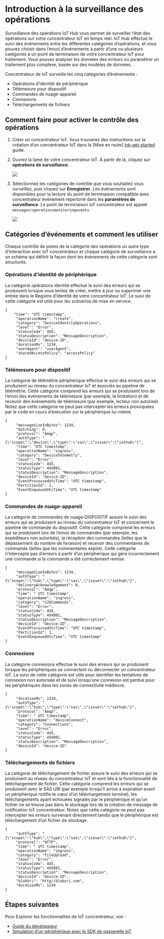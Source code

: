 <properties
 pageTitle="Surveillance des opérations IoT concentrateur"
 description="Une vue d’ensemble des opérations d’Azure IoT concentrateur de surveillance, ce qui vous permet de surveiller l’état des opérations sur votre concentrateur IoT en temps réel"
 services="iot-hub"
 documentationCenter=""
 authors="nberdy"
 manager="timlt"
 editor=""/>

<tags
 ms.service="iot-hub"
 ms.devlang="na"
 ms.topic="article"
 ms.tgt_pltfrm="na"
 ms.workload="na"
 ms.date="08/11/2016"
 ms.author="nberdy"/>

# <a name="introduction-to-operations-monitoring"></a>Introduction à la surveillance des opérations

Surveillance des opérations IoT Hub vous permet de surveiller l’état des opérations sur votre concentrateur IoT en temps réel. IoT Hub effectue le suivi des événements entre les différentes catégories d’opérations, et vous pouvez choisir dans l’envoi d’événements à partir d’une ou plusieurs catégories à un point de terminaison de votre concentrateur IoT pour traitement. Vous pouvez analyser les données des erreurs ou paramétrer un traitement plus complexe, basée sur des modèles de données.

Concentrateur de IoT surveille les cinq catégories d’événements :

- Opérations d’identité de périphérique
- Télémesure pour dispositif
- Commandes de nuage-appareil
- Connexions
- Téléchargements de fichiers

## <a name="how-to-enable-operations-monitoring"></a>Comment faire pour activer le contrôle des opérations

1. Créer un concentrateur IoT. Vous trouverez des instructions sur la création d’un concentrateur IoT dans la [Mise en route] [ lnk-get-started] guide.

2. Ouvrez la lame de votre concentrateur IoT. À partir de là, cliquez sur **opérations de surveillance**.

    ![][1]

3. Sélectionnez les catégories de contrôle que vous souhaitez vous surveillez, puis cliquez sur **Enregistrer**. Les événements sont disponibles pour la lecture du point de terminaison compatible avec concentrateur événement répertorié dans les **paramètres de surveillance**. Le point de terminaison IoT concentrateur est appelé `messages/operationsmonitoringevents`.

    ![][2]

## <a name="event-categories-and-how-to-use-them"></a>Catégories d’événements et comment les utiliser

Chaque contrôle de pistes de la catégorie des opérations un autre type d’interaction avec IoT concentrateur et chaque catégorie de surveillance a un schéma qui définit la façon dont les événements de cette catégorie sont structurés.

### <a name="device-identity-operations"></a>Opérations d’identité de périphérique

La catégorie opérations identité effectue le suivi des erreurs qui se produisent lorsque vous tentez de créer, mettre à jour ou supprimer une entrée dans le Registre d’identité de votre concentrateur IoT. Le suivi de cette catégorie est utile pour les scénarios de mise en service.

    {
        "time": "UTC timestamp",
         "operationName": "create",
         "category": "DeviceIdentityOperations",
         "level": "Error",
         "statusCode": 4XX,
         "statusDescription": "MessageDescription",
         "deviceId": "device-ID",
         "durationMs": 1234,
         "userAgent": "userAgent",
         "sharedAccessPolicy": "accessPolicy"
    }

### <a name="device-telemetry"></a>Télémesure pour dispositif

La catégorie de télémétrie périphérique effectue le suivi des erreurs qui se produisent au niveau du concentrateur IoT et associés au pipeline de télémétrie. Cette catégorie comprend les erreurs qui se produisent lors de l’envoi des événements de télémesure (par exemple, la limitation) et de recevoir des événements de télémesure (par exemple, lecteur non autorisé). Notez que cette catégorie ne peut pas intercepter les erreurs provoquées par le code en cours d’exécution sur le périphérique lui-même.

    {
         "messageSizeInBytes": 1234,
         "batching": 0,
         "protocol": "Amqp",
         "authType": "{\"scope\":\"device\",\"type\":\"sas\",\"issuer\":\"iothub\"}",
         "time": "UTC timestamp",
         "operationName": "ingress",
         "category": "DeviceTelemetry",
         "level": "Error",
         "statusCode": 4XX,
         "statusType": 4XX001,
         "statusDescription": "MessageDescription",
         "deviceId": "device-ID",
         "EventProcessedUtcTime": "UTC timestamp",
         "PartitionId": 1,
         "EventEnqueuedUtcTime": "UTC timestamp"
    }

### <a name="cloud-to-device-commands"></a>Commandes de nuage-appareil

La catégorie de commandes de nuage-DISPOSITIF assure le suivi des erreurs qui se produisent au niveau du concentrateur IoT et concernent le pipeline de commande du dispositif. Cette catégorie comprend les erreurs qui se produisent lors de l’envoi de commandes (par exemple, les expéditeurs non autorisés), la réception des commandes (telles que le dépassement du nombre de livraison) et recevoir des commentaires de commande (telles que les commentaires expiré). Cette catégorie n’intercepte pas d’erreurs à partir d’un périphérique qui gère incorrectement une commande si la commande a été correctement remise.

    {
         "messageSizeInBytes": 1234,
         "authType": "{\"scope\":\"hub\",\"type\":\"sas\",\"issuer\":\"iothub\"}",
         "deliveryAcknowledgement": 0,
         "protocol": "Amqp",
         "time": " UTC timestamp",
         "operationName": "ingress",
         "category": "C2DCommands",
         "level": "Error",
         "statusCode": 4XX,
         "statusType": 4XX001,
         "statusDescription": "MessageDescription",
         "deviceId": "device-ID",
         "EventProcessedUtcTime": "UTC timestamp",
         "PartitionId": 1,
         "EventEnqueuedUtcTime": “UTC timestamp"
    }

### <a name="connections"></a>Connexions

La catégorie connexions effectue le suivi des erreurs qui se produisent lorsque les périphériques se connectent ou déconnecter un concentrateur IoT. Le suivi de cette catégorie est utile pour identifier les tentatives de connexion non autorisée et de suivi lorsqu’une connexion est perdue pour les périphériques dans les zones de connectivité médiocre.

    {
         "durationMs": 1234,
         "authType": "{\"scope\":\"hub\",\"type\":\"sas\",\"issuer\":\"iothub\"}",
         "protocol": "Amqp",
         "time": " UTC timestamp",
         "operationName": "deviceConnect",
         "category": "Connections",
         "level": "Error",
         "statusCode": 4XX,
         "statusType": 4XX001,
         "statusDescription": "MessageDescription",
         "deviceId": "device-ID"
    }

### <a name="file-uploads"></a>Téléchargements de fichiers

La catégorie de téléchargement de fichier assure le suivi des erreurs qui se produisent au niveau du concentrateur IoT et sont liés à la fonctionnalité de téléchargement de fichier. Cette catégorie comprend les erreurs qui se produisent avec le SAS URI (par exemple lorsqu’il arrive à expiration avant un périphérique notifie le cœur d’un téléchargement terminé), les téléchargements ayant échouées signalés par le périphérique et qu’un fichier ne se trouve pas dans le stockage lors de la création de message de notification IoT concentrateur. Notez que cette catégorie ne peut pas intercepter les erreurs survenant directement tandis que le périphérique est téléchargement d’un fichier de stockage.

    {
         "authType": "{\"scope\":\"hub\",\"type\":\"sas\",\"issuer\":\"iothub\"}",
         "protocol": "HTTP",
         "time": " UTC timestamp",
         "operationName": "ingress",
         "category": "fileUpload",
         "level": "Error",
         "statusCode": 4XX,
         "statusType": 4XX001,
         "statusDescription": "MessageDescription",
         "deviceId": "device-ID",
         "blobUri": "http//bloburi.com",
         "durationMs": 1234
    }

## <a name="next-steps"></a>Étapes suivantes

Pour Explorer les fonctionnalités de IoT concentrateur, voir :

- [Guide du développeur][lnk-devguide]
- [Simulation d’un périphérique avec le SDK de passerelle IoT][lnk-gateway]

<!-- Links and images -->
[1]: media/iot-hub-operations-monitoring/enable-OM-1.png
[2]: media/iot-hub-operations-monitoring/enable-OM-2.png

[lnk-get-started]: iot-hub-csharp-csharp-getstarted.md
[lnk-diagnostic-metrics]: iot-hub-metrics.md
[lnk-scaling]: iot-hub-scaling.md
[lnk-dr]: iot-hub-ha-dr.md

[lnk-devguide]: iot-hub-devguide.md
[lnk-gateway]: iot-hub-linux-gateway-sdk-simulated-device.md